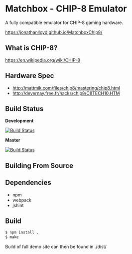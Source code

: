 # Matchbox - CHIP-8 Emulator
A fully compatible emulator for CHIP-8 gaming hardware.

https://jonathanlloyd.github.io/MatchboxChip8/

## What is CHIP-8?
https://en.wikipedia.org/wiki/CHIP-8

## Hardware Spec
 - http://mattmik.com/files/chip8/mastering/chip8.html
 - http://devernay.free.fr/hacks/chip8/C8TECH10.HTM

## Build Status
**Development**

[![Build Status](https://travis-ci.org/jonathanlloyd/MatchboxChip8.svg?branch=development)](https://travis-ci.org/jonathanlloyd/MatchboxChip8)

**Master**

[![Build Status](https://travis-ci.org/jonathanlloyd/MatchboxChip8.svg?branch=master)](https://travis-ci.org/jonathanlloyd/MatchboxChip8)

## Building From Source
## Dependencies
 - npm
 - webpack
 - jshint

## Build
```bash
$ npm install .
$ make
```

Build of full demo site can then be found in ./dist/
